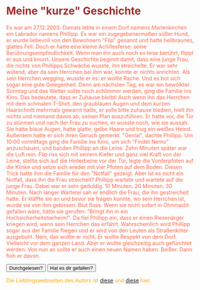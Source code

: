 <h1 style="color: brown">Meine "kurze" Geschichte</h1>
<p style="color: tomato">Es war am 27.12.2003. Damals lebte in einem Dorf namens Marlenkirchen ein Labrador namens Phillipp. Es war ein zugegebenermaßen süßer Hund, er wurde liebevoll von den Bewohnern "Flip" genannt und hatte hellbraunes, glattes Fell. Doch er hatte eine kleine Achillesferse: seine Berührungsempfindlichkeit. Wenn man ihn auch noch so leise berührt, flippt er aus und knurrt. Unsere Geschichte beginnt damit, dass eine junge Frau, die nichts von Phillipps Schwäche wusste, ihn streichelte. Er war sehr wütend, aber da sein Herrchen bei ihm war, konnte er nichts anrichten. Als sein Herrchen wegging, wusste er es: er wollte Rache. Und es bot sich sogar eine gute Gelegenheit. Denn am nächsten Tag, es war ein bewölkter Sonntag und das Wetter sollte noch schlimmer werden, ging die Familie ins Kino. Das bedeutete, dass er Zuhause bleibt! Auch wenn ihn das Herrchen mit dem schmalen T-Shirt, den graublauen Augen und dem kurzen Haarschnitt mehrmals gewarnt hatte, er solle bitte zuhause bleiben, hielt ihn nichts und niemand davon ab, seinen Plan auszuführen. Er hatte vor, die Tür zu stürmen und nach der Frau zu suchen, er wusste noch, wie sie aussah. Sie hatte blaue Augen, hatte glatte, gelbe Haare und trug ein weißes Hemd. Außerdem hatte er sich ihren Geruch gemerkt. "Genial", dachte Phillipp. Um 10:00 vormittags ging die Familie ins Kino, um sich "Findet Nemo" anzuschauen, und banden Phillipp an die Leine. Zehn Minuten später war die Luft rein. Flip riss sich mit seinem Kiefer und ganz viel Kraft von der Leine, stellte sich auf die Hinterbeine vor der Tür, legte die Vorderpfoten auf die Klinke und setze sich wieder mit vier Pfoten auf dem Boden. Diesen Trick hatte ihm die Familie für den "Notfall" gezeigt. Aber ist es nicht ein Notfall, dass ihn die Frau streichelt? Phillipp wartete und wartete auf die junge Frau. Dabei war er sehr geduldig. 10 Minuten. 20 Minuten. 30 Minuten. Nach langer Warterei sah er endlich die Frau, die ihn gestreichelt hatte. Er kläffte sie an und bevor sie fragen konnte, wo sein Herrchen ist, wurde sie von ihm gebissen. Blut floss. Wenn sie nicht sofort in Ohnmacht gefallen wäre, hätte sie gerufen: "Bringt ihn in ein Hochsicherheitstierheim!". Da fiel Phillipp ein, dass er einen Riesenärger kriegen wird, wenn sein Herrchen das erfährt. Wahrscheinlich wird Phillipp sogar aus der Familie fliegen und er wird von den Leuten als Straßenköter ausgebuht. Nein, das wollte er nicht. Er wollte Respekt von dem Dorf. Vielleicht vor dem ganzen Land. Aber er wollte gleichzeitig auch gefürchtet werden. Von nun an sollte er auch einen neuen Namen haben: Beißer. Dann floh er davon.</p>
<button onclick='alert("Sehr gut!")'>Durchgelesen?</button>
<button onclick='alert("Freut mich!")'>Hat es dir gefallen?</button>
<p style="color: orange">Die Lieblingswebseiten des Autors ist <a href="http://www.wikipedia.de">diese</a> und <a href="http://www.scratch.mit.edu">diese</a> hier.</p>
